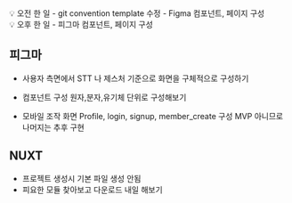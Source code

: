 <aside>
💡 오전 한 일 
    - git convention template 수정
    - Figma 컴포넌트, 페이지 구성
</aside>

<aside>
💡 오후 한 일 
    - 피그마 컴포넌트, 페이지 구성
</aside>

## 피그마
- 사용자 측면에서 STT 나 제스처 기준으로 화면을 구체적으로 구성하기

- 컴포넌트 구성 원자,분자,유기체 단위로 구성해보기

- 모바일 조작 화면 Profile, login, signup, member_create 구성
MVP 아니므로 나머지는 추후 구현

## NUXT 
- 프로젝트 생성시 기본 파일 생성 안됨
- 피요한 모듈 찾아보고 다운로드 내일 해보기